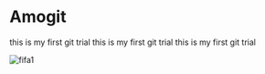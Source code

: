 # Amogit

this is my first git trial
this is my first git trial
this is my first git trial

![fifa1](https://user-images.githubusercontent.com/39647269/42110210-fd9a42ea-7be8-11e8-883e-311220b0c56e.jpg)

